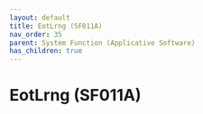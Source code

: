 ```yaml
---
layout: default
title: EotLrng (SF011A)
nav_order: 35
parent: System Function (Applicative Software)
has_children: true
---
```

# EotLrng (SF011A)
